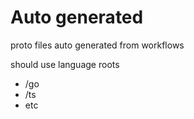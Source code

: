 # Auto generated 
proto files auto generated from workflows

should use language roots 

* /go
* /ts 
* etc